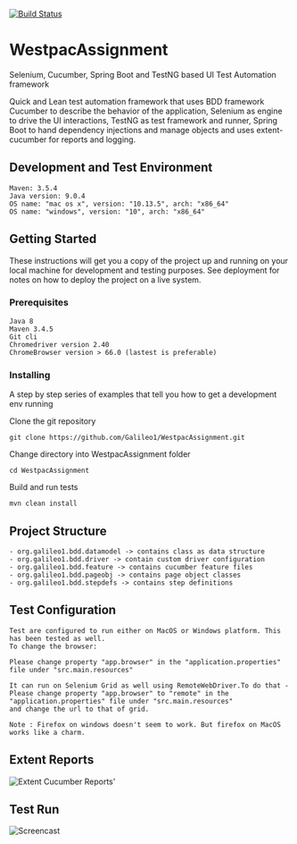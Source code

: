 [![Build Status](https://travis-ci.org/Galileo1/WestpacAssignment.svg?branch=first_branch)](https://travis-ci.org/Galileo1/WestpacAssignment)

# WestpacAssignment


Selenium, Cucumber, Spring Boot and TestNG based UI Test Automation framework 

Quick and Lean test automation framework that uses BDD framework Cucumber to describe the behavior of the application,
Selenium as engine to drive the UI interactions, TestNG as test framework and runner, Spring Boot to hand dependency 
injections and manage objects and uses extent-cucumber for reports and logging.

## Development and Test Environment 

```
Maven: 3.5.4
Java version: 9.0.4
OS name: "mac os x", version: "10.13.5", arch: "x86_64"
OS name: "windows", version: "10", arch: "x86_64"
```
## Getting Started

These instructions will get you a copy of the project up and running on your local machine for development and testing purposes. See deployment for notes on how to deploy the project on a live system.

### Prerequisites

```
Java 8
Maven 3.4.5
Git cli 
Chromedriver version 2.40
ChromeBrowser version > 66.0 (lastest is preferable)

```

### Installing

A step by step series of examples that tell you how to get a development env running

Clone the git repository 

```
git clone https://github.com/Galileo1/WestpacAssignment.git
```
Change directory into WestpacAssignment folder

```
cd WestpacAssignment
```
Build and run tests 

```
mvn clean install
```

## Project Structure 

```
- org.galileo1.bdd.datamodel -> contains class as data structure
- org.galileo1.bdd.driver -> contain custom driver configuration 
- org.galileo1.bdd.feature -> contains cucumber feature files
- org.galileo1.bdd.pageobj -> contains page object classes
- org.galileo1.bdd.stepdefs -> contains step definitions
```

## Test Configuration 

```
Test are configured to run either on MacOS or Windows platform. This has been tested as well.
To change the browser: 

Please change property "app.browser" in the "application.properties" file under "src.main.resources"

It can run on Selenium Grid as well using RemoteWebDriver.To do that -
Please change property "app.browser" to "remote" in the "application.properties" file under "src.main.resources"
and change the url to that of grid.

Note : Firefox on windows doesn't seem to work. But firefox on MacOS works like a charm.
```

## Extent Reports 

![Extent Cucumber Reports](https://i.imgur.com/QMPXNF5.png)'

## Test Run 

![Screencast](https://i.imgur.com/vyREbRY.gif)
